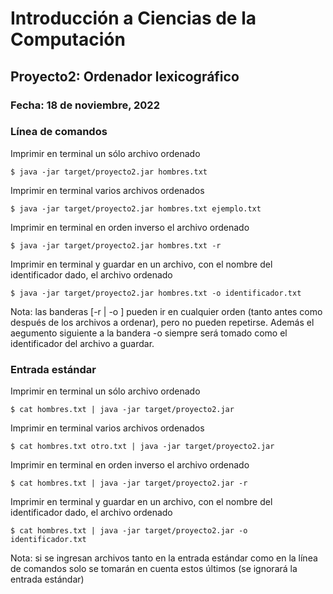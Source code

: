 Introducción a Ciencias de la Computación
=========================================

Proyecto2: Ordenador lexicográfico
-------------------------------------------------------

### Fecha: 18 de noviembre, 2022

### Línea de comandos

Imprimir en terminal un sólo archivo ordenado

```
$ java -jar target/proyecto2.jar hombres.txt
```

Imprimir en terminal varios archivos ordenados

```
$ java -jar target/proyecto2.jar hombres.txt ejemplo.txt
```

Imprimir en terminal en orden inverso el archivo ordenado

```
$ java -jar target/proyecto2.jar hombres.txt -r
```

Imprimir en terminal y guardar en un archivo, con el nombre del identificador dado, el archivo ordenado

```
$ java -jar target/proyecto2.jar hombres.txt -o identificador.txt
```

Nota: las banderas [-r | -o <identificador>] pueden ir en cualquier orden (tanto antes como después de los archivos a ordenar), pero no pueden repetirse. Además el aegumento siguiente a la bandera -o siempre será tomado como el identificador del archivo a guardar.

### Entrada estándar

Imprimir en terminal un sólo archivo ordenado

```
$ cat hombres.txt | java -jar target/proyecto2.jar
```

Imprimir en terminal varios archivos ordenados

```
$ cat hombres.txt otro.txt | java -jar target/proyecto2.jar
```
Imprimir en terminal en orden inverso el archivo ordenado

```
$ cat hombres.txt | java -jar target/proyecto2.jar -r
```

Imprimir en terminal y guardar en un archivo, con el nombre del identificador dado, el archivo ordenado

```
$ cat hombres.txt | java -jar target/proyecto2.jar -o identificador.txt
```

Nota: si se ingresan archivos tanto en la entrada estándar como en la línea de comandos solo se tomarán en cuenta estos últimos (se ignorará la entrada estándar)
